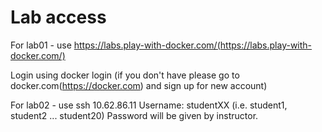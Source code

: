 # Lab access

For lab01 - use https://labs.play-with-docker.com/(https://labs.play-with-docker.com/)

Login using docker login (if you don't have please go to docker.com(https://docker.com) and sign up for new account)

For lab02 - use ssh 10.62.86.11
Username: studentXX (i.e. student1, student2 ... student20)
Password will be given by instructor.